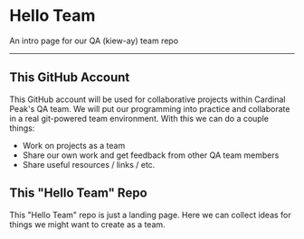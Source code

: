 # Hello Team
An intro page for our QA (kiew-ay) team repo
___

## This GitHub Account
This GitHub account will be used for collaborative projects within Cardinal Peak's QA team.  We will put our programming into practice and collaborate in a real git-powered team environment.  With this we can do a couple things:
* Work on projects as a team
* Share our own work and get feedback from other QA team members
* Share useful resources / links / etc.


## This "Hello Team" Repo
This "Hello Team" repo is just a landing page.  Here we can collect ideas for things we might want to create as a team.
